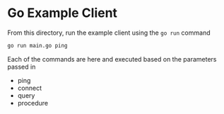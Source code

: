 # Go Example Client

From this directory, run the example client using the `go run` command

```bash
go run main.go ping
```

Each of the commands are here and executed based on the parameters passed in 
* ping
* connect
* query
* procedure